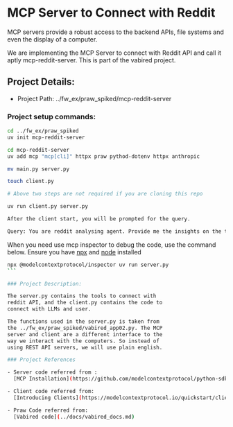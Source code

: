 # MCP Server to Connect with Reddit

MCP servers provide a robust access to the backend
APIs, file systems and even the display of a
computer.

We are implementing the MCP Server to connect with
Reddit API and call it aptly mcp-reddit-server.
This is part of the vabired project.

## Project Details:

- Project Path:
  ../fw_ex/praw_spiked/mcp-reddit-server

### Project setup commands:

```bash
cd ../fw_ex/praw_spiked
uv init mcp-reddit-server

cd mcp-reddit-server
uv add mcp "mcp[cli]" httpx praw pythod-dotenv httpx anthropic

mv main.py server.py

touch client.py

# Above two steps are not required if you are cloning this repo

uv run client.py server.py

After the client start, you will be prompted for the query.

Query: You are reddit analysing agent. Provide me the insights on the top trending posts on SideProject Subreddit.
```

When you need use mcp inspector to debug the code,
use the command below. Ensure you have
[npx](https://docs.npmjs.com/cli/v8/commands/npx)
and [node](https://nodejs.org/en/download)
installed

````bash
npx @modelcontextprotocol/inspector uv run server.py
```

### Project Description:

The server.py contains the tools to connect with
reddit API, and the client.py contains the code to
connect with LLMs and user.

The functions used in the server.py is taken from
the ../fw_ex/praw_spiked/vabired_app02.py. The MCP
server and client are a different interface to the
way we interact with the computers. So instead of
using REST API servers, we will use plain english.

### Project References

- Server code referred from :
  [MCP Installation](https://github.com/modelcontextprotocol/python-sdk?tab=readme-ov-file#installation)

- Client code referred from:
  [Introducing Clients](https://modelcontextprotocol.io/quickstart/client)

- Praw Code referred from:
  [Vabired code](../docs/vabired_docs.md)
````
